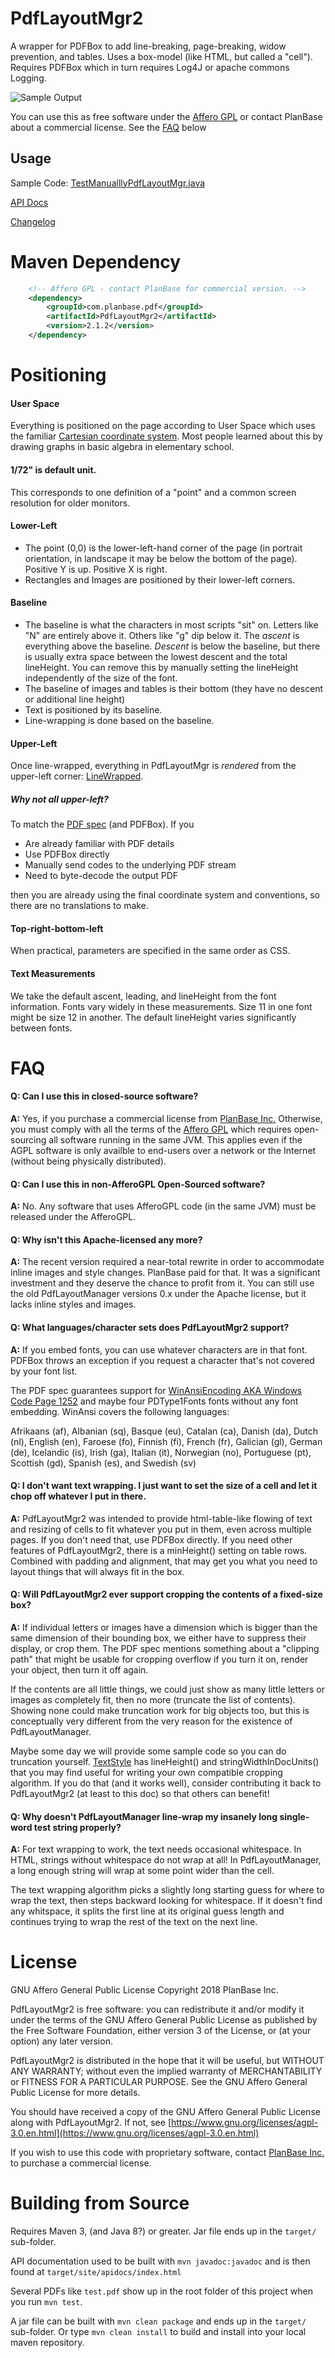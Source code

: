 # PdfLayoutMgr2

A wrapper for PDFBox to add line-breaking, page-breaking, widow prevention, and tables.
Uses a box-model (like HTML, but called a "cell").
Requires PDFBox which in turn requires Log4J or apache commons Logging.

![Sample Output](sampleScreenShot.png)

You can use this as free software under the [Affero GPL](https://www.gnu.org/licenses/agpl-3.0.en.html) or contact PlanBase about a commercial license.
See the [FAQ](#faq) below

## Usage

Sample Code: [TestManualllyPdfLayoutMgr.java](src/test/java/TestManualllyPdfLayoutMgr.java)

[API Docs](https://planbase.github.io/PdfLayoutMgr2/apidocs/)

[Changelog](CHANGELOG.md)

# Maven Dependency
```xml
    <!-- Affero GPL - contact PlanBase for commercial version. -->
    <dependency>
        <groupId>com.planbase.pdf</groupId>
        <artifactId>PdfLayoutMgr2</artifactId>
        <version>2.1.2</version>
    </dependency>
```

# Positioning

#### User Space
Everything is positioned on the page according to User Space which uses the familiar [Cartesian coordinate system](https://en.wikipedia.org/wiki/Cartesian_coordinate_system).
Most people learned about this by drawing graphs in basic algebra in elementary school.

#### 1/72" is default unit.
This corresponds to one definition of a "point" and a common screen resolution for older monitors.

#### Lower-Left
* The point (0,0) is the lower-left-hand corner of the page (in portrait orientation, in landscape it may be below the bottom of the page).
Positive Y is up.  Positive X is right.
* Rectangles and Images are positioned by their lower-left corners.

#### Baseline
* The baseline is what the characters in most scripts "sit" on.
Letters like "N" are entirely above it.
Others like "g" dip below it.
The *ascent* is everything above the baseline.
*Descent* is below the baseline, but there is usually extra space between the lowest descent and the total lineHeight.
You can remove this by manually setting the lineHeight independently of the size of the font.
* The baseline of images and tables is their bottom (they have no descent or additional line height) 
* Text is positioned by its baseline.
* Line-wrapping is done based on the baseline.

#### Upper-Left
Once line-wrapped, everything in PdfLayoutMgr is *rendered* from the upper-left corner: [LineWrapped](src/main/java/com/planbase/pdf/layoutmanager/lineWrapping/LineWrapped.kt).

##### Why not all upper-left?
To match the [PDF spec](http://www.adobe.com/content/dam/acom/en/devnet/acrobat/pdfs/PDF32000_2008.pdf) (and PDFBox).
If you
* Are already familiar with PDF details
* Use PDFBox directly
* Manually send codes to the underlying PDF stream
* Need to byte-decode the output PDF

then you are already using the final coordinate system and conventions, so there are no translations to make.

#### Top-right-bottom-left
When practical, parameters are specified in the same order as CSS.

#### Text Measurements
We take the default ascent, leading, and lineHeight from the font information.
Fonts vary widely in these measurements.
Size 11 in one font might be size 12 in another.
The default lineHeight varies significantly between fonts.

# FAQ

#### Q: Can I use this in closed-source software?
**A:** Yes, if you purchase a commercial license from [PlanBase Inc.](https://planbase.com)
Otherwise, you must comply with all the terms of the [Affero GPL](https://www.gnu.org/licenses/agpl-3.0.en.html) which requires open-sourcing all software running in the same JVM.
This applies even if the AGPL software is only availble to end-users over a network or the Internet (without being physically distributed).

#### Q: Can I use this in non-AfferoGPL Open-Sourced software?
**A:** No.
Any software that uses AfferoGPL code (in the same JVM) must be released under the AfferoGPL. 

#### Q: Why isn't this Apache-licensed any more?
**A:** The recent version required a near-total rewrite in order to accommodate inline images and style changes.
PlanBase paid for that.  It was a significant investment and they deserve the chance to profit from it.
You can still use the old PdfLayoutManager versions 0.x under the Apache license, but it lacks inline styles and images.

#### Q: What languages/character sets does PdfLayoutMgr2 support?
**A:** If you embed fonts, you can use whatever characters are in that font.
PDFBox throws an exception if you request a character that's not covered by your font list.

The PDF spec guarantees support for [WinAnsiEncoding AKA Windows Code Page 1252](http://en.wikipedia.org/wiki/Windows-1252) and maybe four PDType1Fonts fonts without any font embedding.  WinAnsi covers the following languages:

Afrikaans (af), Albanian (sq), Basque (eu), Catalan (ca), Danish (da), Dutch (nl), English (en), Faroese (fo), Finnish (fi), French (fr), Galician (gl), German (de), Icelandic (is), Irish (ga), Italian (it), Norwegian (no), Portuguese (pt), Scottish (gd), Spanish (es), and Swedish (sv)


#### Q: I don't want text wrapping.  I just want to set the size of a cell and let it chop off whatever I put in there.
**A:** PdfLayoutMgr2 was intended to provide html-table-like flowing of text and resizing of cells to fit whatever you put in them, even across multiple pages.  If you don't need that, use PDFBox directly.  If you need other features of PdfLayoutMgr2, there is a minHeight() setting on table rows.  Combined with padding and alignment, that may get you what you need to layout things that will always fit in the box.

#### Q: Will PdfLayoutMgr2 ever support cropping the contents of a fixed-size box?
**A:** If individual letters or images have a dimension which is bigger than the same dimension of their bounding box, we either have to suppress their display, or crop them.  The PDF spec mentions something about a "clipping path" that might be usable for cropping overflow if you turn it on, render your object, then turn it off again.

If the contents are all little things, we could just show as many little letters or images as completely fit, then no more (truncate the list of contents).  Showing none could make truncation work for big objects too, but this is conceptually very different from the very reason for the existence of PdfLayoutManager.

Maybe some day we will provide some sample code so you can do truncation yourself.  [TextStyle](src/main/java/com/planbase/pdf/layoutmanager/TextStyle.java) has lineHeight() and stringWidthInDocUnits() that you may find useful for writing your own compatible cropping algorithm.  If you do that (and it works well), consider contributing it back to PdfLayoutMgr2 (at least to this doc) so that others can benefit!

#### Q: Why doesn't PdfLayoutManager line-wrap my insanely long single-word test string properly?
**A:** For text wrapping to work, the text needs occasional whitespace.  In HTML, strings without whitespace do not wrap at all!  In PdfLayoutManager, a long enough string will wrap at some point wider than the cell.

The text wrapping algorithm picks a slightly long starting guess for where to wrap the text, then steps backward looking for whitespace. If it doesn't find any whitspace, it splits the first line at its original guess length and continues trying to wrap the rest of the text on the next line.

# License
GNU Affero General Public License
Copyright 2018 PlanBase Inc.

PdfLayoutMgr2 is free software: you can redistribute it and/or modify
it under the terms of the GNU Affero General Public License as published by
the Free Software Foundation, either version 3 of the License, or
(at your option) any later version.

PdfLayoutMgr2 is distributed in the hope that it will be useful,
but WITHOUT ANY WARRANTY; without even the implied warranty of
MERCHANTABILITY or FITNESS FOR A PARTICULAR PURPOSE.  See the
GNU Affero General Public License for more details.

You should have received a copy of the GNU Affero General Public License
along with PdfLayoutMgr2.  If not, see [https://www.gnu.org/licenses/agpl-3.0.en.html](https://www.gnu.org/licenses/agpl-3.0.en.html)

If you wish to use this code with proprietary software,
contact [PlanBase Inc.](https://planbase.com) to purchase a commercial license.


# Building from Source

Requires Maven 3, (and Java 8?) or greater.  Jar file ends up in the `target/` sub-folder.

API documentation used to be built with `mvn javadoc:javadoc` and is then found at `target/site/apidocs/index.html`

Several PDFs like `test.pdf` show up in the root folder of this project when you run `mvn test`.

A jar file can be built with `mvn clean package` and ends up in the `target/` sub-folder.  Or type `mvn clean install` to build and install into your local maven repository.
